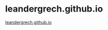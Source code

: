 # leandergrech.github.io

<a href="https://leandergrech.github.io/" target="_blank">leandergrech.github.io</a>

